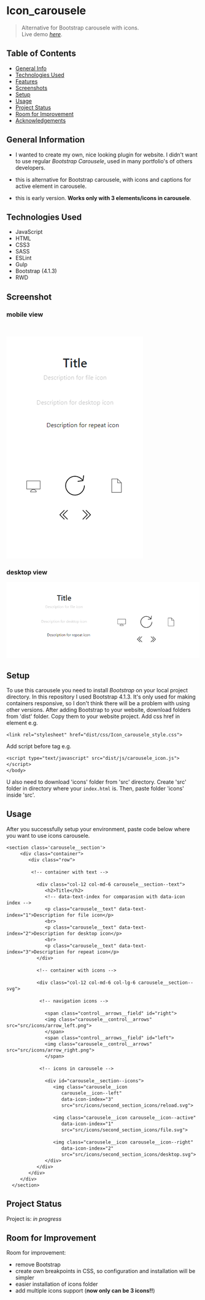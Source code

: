 # Icon_carousele
>Alternative for Bootstrap carousele with icons.<br/>
> Live demo [_here_](https://htmlpreview.github.io/?https://github.com/WojcioTrue/Icons_carousele/blob/master/index.html).

## Table of Contents
* [General Info](#general-information)
* [Technologies Used](#technologies-used)
* [Features](#features)
* [Screenshots](#screenshots)
* [Setup](#setup)
* [Usage](#usage)
* [Project Status](#project-status)
* [Room for Improvement](#room-for-improvement)
* [Acknowledgements](#acknowledgements)


## General Information
- I wanted to create my own, nice looking plugin for website. I didn't want to use regular *Bootstrap Carousele*, used in many portfolio's of others developers.
- this is alternative for Bootstrap carousele, with icons and captions for active element in carousele.

- this is early version. **Works only with 3 elements/icons in carousele**.

## Technologies Used
- JavaScript
- HTML
- CSS3
- SASS
- ESLint
- Gulp
- Bootstrap (4.1.3)
- RWD

## Screenshot
### mobile view
<br/>

![alt text](/src/img/screen/mobile__screen.png)
<br/>

### desktop view
![alt text](/src/img/screen/desktop__screen.png)


## Setup
To use this carousele you need to install *Bootstrap* on your local project directory. In this repository I used Bootstrap 4.1.3. It's only used for making containers responsive, so I don't think there will be a problem with using other versions.
After adding Bootstrap to your website, download folders from 'dist' folder. Copy them to your website project. Add css href in </head> element e.g.

    <link rel="stylesheet" href="dist/css/Icon_carousele_style.css">
Add script before </body> tag e.g.

    <script type="text/javascript" src="dist/js/carousele_icon.js"></script>
    </body>

U also need to download 'icons' folder from 'src' directory. Create 'src' folder in directory where your `index.html` is. Then, paste folder 'icons' inside 'src'.

## Usage
After you successfully setup your environment, paste code below where you want to use icons carousele.


    <section class='carousele__section'>
         <div class="container">
            <div class="row">
            
             <!-- container with text -->
             
               <div class="col-12 col-md-6 carousele__section--text">
                  <h2>Title</h2>
                  <!-- data-text-index for comparasion with data-icon index -->
                  <p class="carousele__text" data-text-index="1">Description for file icon</p>
                  <br>
                  <p class="carousele__text" data-text-index="2">Description for desktop icon</p>
                  <br>
                  <p class="carousele__text" data-text-index="3">Description for repeat icon</p>
               </div>
               
               <!-- container with icons -->
               
               <div class="col-12 col-md-6 col-lg-6 carousele__section--svg">
               
                <!-- navigation icons -->
               
                  <span class="control__arrows__field" id="right">
                  <img class="carousele__control__arrows"  src="src/icons/arrow_left.png">
                  </span>
                  <span class="control__arrows__field" id="left">
                  <img class="carousele__control__arrows"  src="src/icons/arrow_right.png">
                  </span>
                  
                <!-- icons in carousele -->
                  
                  <div id="carousele__section--icons">
                     <img class="carousele__icon 
                        carousele__icon--left"
                        data-icon-index="3"
                        src="src/icons/second_section_icons/reload.svg">
                        
                     <img class="carousele__icon carousele__icon--active"
                        data-icon-index="1"
                        src="src/icons/second_section_icons/file.svg">
                        
                     <img class="carousele__icon carousele__icon--right"
                        data-icon-index="2"
                        src="src/icons/second_section_icons/desktop.svg">
                  </div>
               </div>
            </div>
         </div>
      </section>

## Project Status
Project is: _in progress_


## Room for Improvement

Room for improvement:
- remove Bootstrap
- create own breakpoints in CSS, so configuration and installation will be simpler
- easier installation of icons folder
- add multiple icons support (**now only can be 3 icons!!**)
